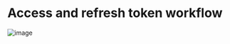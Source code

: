
# Access and refresh token workflow
![image](https://github.com/guptaaashutosh/crud-api-with-redis--in-golang/assets/83817233/ff021180-e01c-428a-89cd-dca36e4b9d2a)
